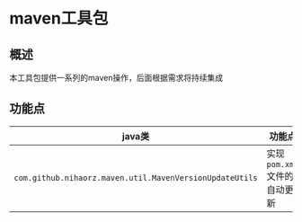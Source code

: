 # maven工具包
## 概述
本工具包提供一系列的maven操作，后面根据需求将持续集成
## 功能点

| java类                                    | 功能点                |
| ---------------------------------------- | ------------------ |
| `com.github.nihaorz.maven.util.MavenVersionUpdateUtils` | 实现`pom.xml`文件的自动更新 |

